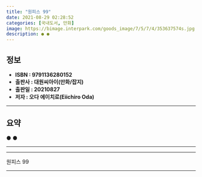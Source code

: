 ```yaml
---
title: "원피스 99"
date: 2021-08-29 02:28:52
categories: [국내도서, 만화]
image: https://bimage.interpark.com/goods_image/7/5/7/4/353637574s.jpg
description: ● ●
---
```


## **정보**

- **ISBN : 9791136280152**
- **출판사 : 대원씨아이(만화/잡지)**
- **출판일 : 20210827**
- **저자 : 오다 에이치로(Eiichiro Oda)**

------



## **요약**

●  ●  

------



------


원피스 99 

------


